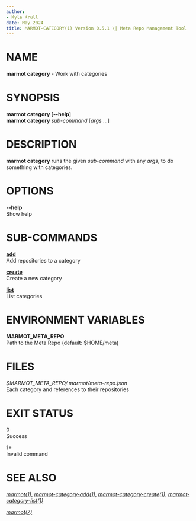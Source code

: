 ```yaml
---
author:
- Kyle Krull
date: May 2024
title: MARMOT-CATEGORY(1) Version 0.5.1 \| Meta Repo Management Tool
---
```


# NAME

**marmot category** - Work with categories

# SYNOPSIS

**marmot category** \[**\--help**\]\
**marmot category** *sub-command* \[*args* ...\]

# DESCRIPTION

**marmot category** runs the given *sub-command* with any *args*, to do
something with categories.

# OPTIONS

**\--help**  
Show help

# SUB-COMMANDS

[**add**](./marmot-category-add.1.md)  
Add repositories to a category

[**create**](./marmot-category-create.1.md)  
Create a new category

[**list**](./marmot-category-list.1.md)  
List categories

# ENVIRONMENT VARIABLES

**MARMOT_META_REPO**  
Path to the Meta Repo (default: \$HOME/meta)

# FILES

*\$MARMOT_META_REPO/.marmot/meta-repo.json*  
Each category and references to their repositories

# EXIT STATUS

0  
Success

1+  
Invalid command

# SEE ALSO

[*marmot(1)*](./marmot.1.md),
[*marmot-category-add(1)*](./marmot-category-add.1.md),
[*marmot-category-create(1)*](./marmot-category-create.1.md),
[*marmot-category-list(1)*](./marmot-category-list.1.md)

[*marmot(7)*](./marmot.7.md)
